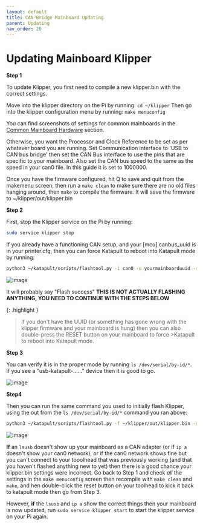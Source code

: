 ```yaml
---
layout: default  
title: CAN-Bridge Mainboard Updating
parent: Updating
nav_order: 20
---
```


# Updating Mainboard Klipper

**Step 1**

To update Klipper, you first need to compile a new klipper.bin with the correct settings.

Move into the klipper directory on the Pi by running:
`cd ~/klipper`
Then go into the klipper configuration menu by running:
`make menuconfig`

You can find screenshots of settings for common mainboards in the [Common Mainboard Hardware](./mainboard_flashing/common_hardware) section.

Otherwise, you want the Processor and Clock Reference to be set as per whatever board you are running. Set Communication interface to 'USB to CAN bus bridge' then set the CAN Bus interface to use the pins that are specific to your mainboard. Also set the CAN bus speed to the same as the speed in your can0 file. In this guide it is set to 1000000.

Once you have the firmware configured, hit Q to save and quit from the makemenu screen, then run a `make clean` to make sure there are no old files hanging around, then `make` to compile the firmware. It will save the firmware to ~/klipper/out/klipper.bin

**Step 2**

First, stop the Klipper service on the Pi by running:

```bash
sudo service klipper stop
````

If you already have a functioning CAN setup, and your [mcu] canbus_uuid is in your printer.cfg, then you can force Katapult to reboot into Katapult mode by running:

```bash
python3 ~/katapult/scripts/flashtool.py -i can0 -u yourmainboarduuid -r
```

![image](https://github.com/Esoterical/voron_canbus/assets/124253477/eda51419-6ab4-49c5-9c33-a581b08d085c)

It will probably say "Flash success" **THIS IS NOT ACTUALLY FLASHING ANYTHING, YOU NEED TO CONTINUE WITH THE STEPS BELOW**

{: .highlight }
>If you don't have the UUID (or something has gone wrong with the klipper firmware and your mainboard is hung) then you can also double-press the RESET button on your mainboard to force >Katapult to reboot into Katapult mode.


**Step 3**

You can verify it is in the proper mode by running `ls /dev/serial/by-id/*`. If you see a "usb-katapult-......" device then it is good to go.

![image](https://github.com/user-attachments/assets/2ed240e4-1347-403f-be18-d55327049708)


**Step4**

Then you can run the same command you used to initially flash Klipper, using the out from the `ls /dev/serial/by-id/*` command you ran above:

```bash
python3 ~/katapult/scripts/flashtool.py -f ~/klipper/out/klipper.bin -d /dev/serial/by-id/usb-katapult_yourmainboardusbid
```

![image](https://github.com/user-attachments/assets/8fb111ae-2b52-4d75-b7bf-0e565c239ed2)


**If** an `lsusb` doesn't show up your mainboard as a CAN adapter (or if `ip a` doesn't show your can0 network), or if the can0 network shows fine but you can't connect to your tooolhead that was previously working (and that you haven't flashed anything new to yet) then there is a good chance your klipper.bin settings were incorrect. Go back to Step 1 and check *all* the settings in the `make menuconfig` screen then recompile with `make clean` and `make`, and hen double-click the reset button on your toolhead to kick it back to katapult mode then go from Step 3.

However, **if** the `lsusb` and `ip a` show the correct things then your mainboard is now updated, run `sudo service klipper start` to start the klipper service on your Pi again.

